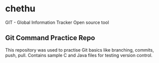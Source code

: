 # chethu
GIT - Global Information Tracker
Open source tool
## Git Command Practice Repo
This repository was used to practise Git basics like branching, commits, push, pull.
Contains sample C and Java files for testing version control.
